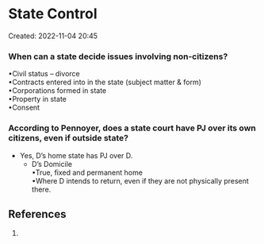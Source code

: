 # State Control
Created: 2022-11-04 20:45

### When can a state decide issues involving non-citizens?
•Civil status – divorce  
•Contracts entered into in the state (subject matter & form)  
•Corporations formed in state  
•Property in state  
•Consent  

### According to Pennoyer, does a state court have PJ over its own citizens, even if outside state? 
- Yes, D’s home state has PJ over D.
	- D’s Domicile  
		•True, fixed and permanent home  
		•Where D intends to return, even if they are not physically present there.



## References

1. 